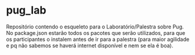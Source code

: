 # pug_lab
Repositório contendo o esqueleto para o Laboratório/Palestra sobre Pug.
No package.json estarão todos os pacotes que serão utilizados, para que os participantes o instalem antes de ir para a palestra (para maior agilidade e pq não sabemos se haverá internet disponível e nem se ela é boa).

